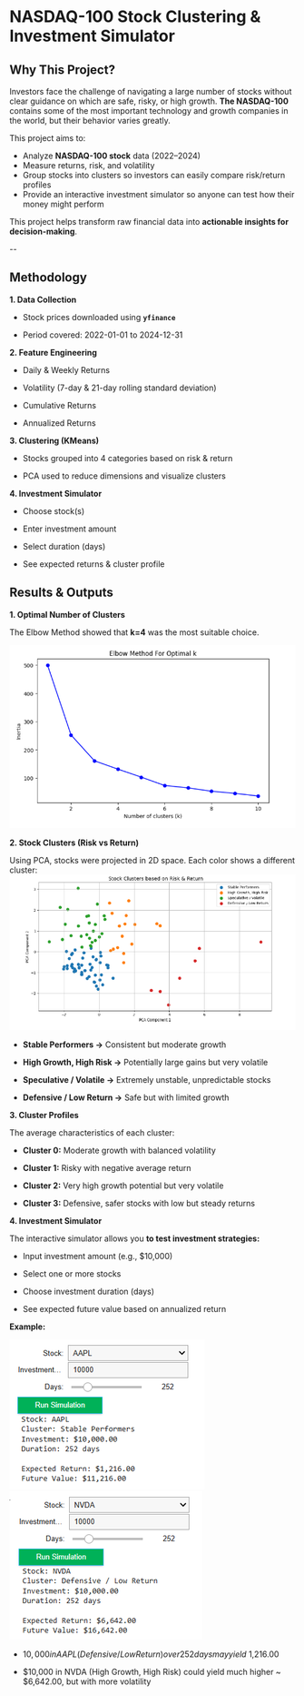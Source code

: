 # NASDAQ-100 Stock Clustering & Investment Simulator

## Why This Project?

Investors face the challenge of navigating a large number of stocks without clear guidance on which are safe, risky, or high growth. **The NASDAQ-100** contains some of the most important technology and growth companies in the world, but their behavior varies greatly.

This project aims to:

- Analyze **NASDAQ-100 stock** data (2022–2024)
- Measure returns, risk, and volatility
- Group stocks into clusters so investors can easily compare risk/return profiles
- Provide an interactive investment simulator so anyone can test how their money might perform

This project helps transform raw financial data into **actionable insights for decision-making**.

--
## Methodology

**1. Data Collection**

- Stock prices downloaded using **`yfinance`**

- Period covered: 2022-01-01 to 2024-12-31

**2. Feature Engineering**

- Daily & Weekly Returns

- Volatility (7-day & 21-day rolling standard deviation)

- Cumulative Returns

- Annualized Returns

**3. Clustering (KMeans)**

- Stocks grouped into 4 categories based on risk & return

- PCA used to reduce dimensions and visualize clusters

**4. Investment Simulator**

- Choose stock(s)

- Enter investment amount

- Select duration (days)

- See expected returns & cluster profile

## Results & Outputs

**1. Optimal Number of Clusters**

The Elbow Method showed that **k=4** was the most suitable choice.

![Elbow Method](Results/elbow_method.png)


**2. Stock Clusters (Risk vs Return)**

Using PCA, stocks were projected in 2D space. Each color shows a different cluster:
![Stock Clusters](Results/cluster_profiles_preview.png)

- **Stable Performers →** Consistent but moderate growth

- **High Growth, High Risk →** Potentially large gains but very volatile

- **Speculative / Volatile →** Extremely unstable, unpredictable stocks

- **Defensive / Low Return →** Safe but with limited growth


**3. Cluster Profiles**

The average characteristics of each cluster:


- **Cluster 0:** Moderate growth with balanced volatility

- **Cluster 1:** Risky with negative average return

- **Cluster 2:** Very high growth potential but very volatile

- **Cluster 3:** Defensive, safer stocks with low but steady returns

**4. Investment Simulator**

The interactive simulator allows you **to test investment strategies:**

- Input investment amount (e.g., $10,000)

- Select one or more stocks

- Choose investment duration (days)

- See expected future value based on annualized return

**Example:**

![Simulator](Results/investment_simulator.png)
![Simulator2](Results/investment_simulator2.png)


- $10,000 in AAPL (Defensive / Low Return) over 252 days may yield ~$1,216.00

- $10,000 in NVDA (High Growth, High Risk) could yield much higher ~ $6,642.00, but with more volatility
